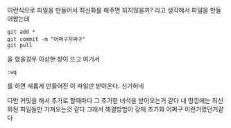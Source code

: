 이런식으로 파일을 만들어서 
최신화를 해주면 되지않을까?
라고 생각해서 파일을 만들어봤는데

```
git add *
git commit -m "어쩌구저쩌구"
git pull
```
을 했을경우 이상한 창이 뜨고 여기서 
```
:wq 
```
를 하면 새롭게 만들어진 이 파일만 받아온다.
신기허네 

다만 커밋을 해서 추가로 할때마다 그 추가한 녀석을 받아오는거 같다 
내 띵낑에는 최신화된 파일들만 가져오는것 같다
그래서 해결방법이 강제 초기화 어쩌구 이런거였던거같다
